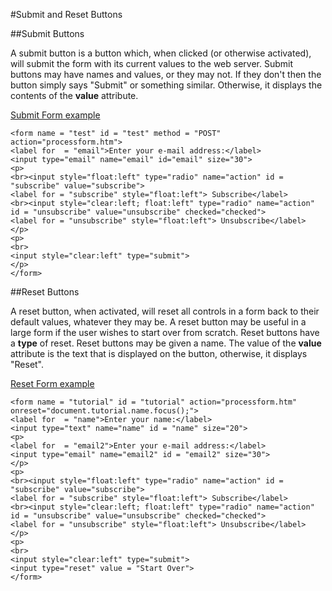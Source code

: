 
#Submit and Reset Buttons

##Submit Buttons

A submit button is a button which, when clicked (or otherwise activated),
will submit the form with its current values to the web server. Submit buttons may have names and values, or they may not. 
If they don't then the button simply says "Submit" or something similar. Otherwise, it displays the contents of the **value** attribute.

<a href="archives/Class Htmls/form18.htm" target = "_blank">Submit Form example</a>

~~~
<form name = "test" id = "test" method = "POST" action="processform.htm">
<label for  = "email">Enter your e-mail address:</label>
<input type="email" name="email" id="email" size="30">
<p>
<br><input style="float:left" type="radio" name="action" id = "subscribe" value="subscribe">
<label for = "subscribe" style="float:left"> Subscribe</label>
<br><input style="clear:left; float:left" type="radio" name="action" id = "unsubscribe" value="unsubscribe" checked="checked">
<label for = "unsubscribe" style="float:left"> Unsubscribe</label>
</p>
<p>
<br>
<input style="clear:left" type="submit">
</p>
</form>
~~~

##Reset Buttons

A reset button, when activated, will reset all controls in a form back to their default values, whatever they may be. 
A reset button may be useful in a large form if the user wishes to start over from scratch. Reset buttons have a **type** of reset. 
Reset buttons may be given a name. The value of the **value** attribute is the text that is displayed on the button, otherwise, it displays "Reset".

<a href="archives/Class Htmls/form19.htm" target = "_blank">Reset Form example</a>

~~~
<form name = "tutorial" id = "tutorial" action="processform.htm" onreset="document.tutorial.name.focus();">
<label for  = "name">Enter your name:</label>
<input type="text" name="name" id = "name" size="20">
<p>
<label for  = "email2">Enter your e-mail address:</label>
<input type="email" name="email2" id = "email2" size="30">
</p>
<p>
<br><input style="float:left" type="radio" name="action" id = "subscribe" value="subscribe">
<label for = "subscribe" style="float:left"> Subscribe</label>
<br><input style="clear:left; float:left" type="radio" name="action" id = "unsubscribe" value="unsubscribe" checked="checked">
<label for = "unsubscribe" style="float:left"> Unsubscribe</label>
</p>
<p>
<br>
<input style="clear:left" type="submit">
<input type="reset" value = "Start Over">
</form>
~~~